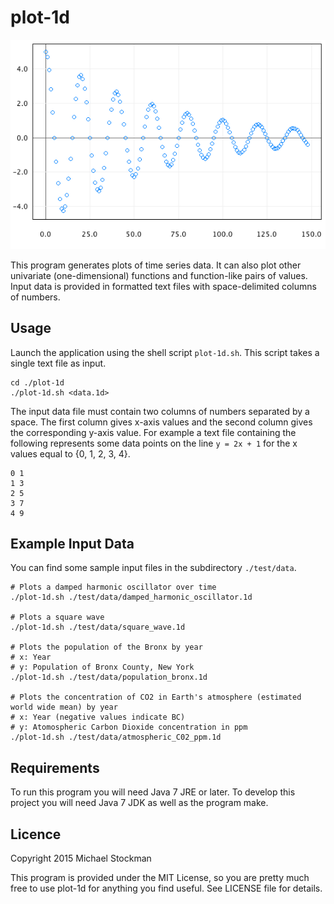 # plot-1d
![Screenshot of sine function scatter plot](./resources/images/screenshots/damped_harmonic_oscillator.png)

This program generates plots of time series data. It can also plot other univariate (one-dimensional) functions and function-like pairs of values. Input data is provided in formatted text files with space-delimited columns of numbers.

## Usage
Launch the application using the shell script `plot-1d.sh`. This script takes a single text file as input.

```
cd ./plot-1d
./plot-1d.sh <data.1d>
```

The input data file must contain two columns of numbers separated by a space. The first column gives x-axis values and the second column gives the corresponding y-axis value. For example a text file containing the following represents some data points on the line `y = 2x + 1` for the x values equal to {0, 1, 2, 3, 4}.

```
0 1
1 3
2 5
3 7
4 9
```

## Example Input Data

You can find some sample input files in the subdirectory `./test/data`.

```
# Plots a damped harmonic oscillator over time
./plot-1d.sh ./test/data/damped_harmonic_oscillator.1d

# Plots a square wave
./plot-1d.sh ./test/data/square_wave.1d

# Plots the population of the Bronx by year
# x: Year
# y: Population of Bronx County, New York
./plot-1d.sh ./test/data/population_bronx.1d

# Plots the concentration of CO2 in Earth's atmosphere (estimated world wide mean) by year
# x: Year (negative values indicate BC)
# y: Atomospheric Carbon Dioxide concentration in ppm
./plot-1d.sh ./test/data/atmospheric_C02_ppm.1d
```

## Requirements
To run this program you will need Java 7 JRE or later. To develop this project you will need Java 7 JDK as well as the program make.

## Licence
Copyright 2015 Michael Stockman

This program is provided under the MIT License, so you are pretty much free to use plot-1d for anything you find useful. See LICENSE file for details.
